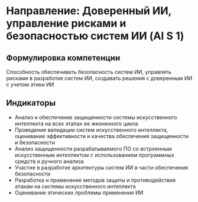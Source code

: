 # Направление: Доверенный ИИ, управление рисками и безопасностью систем ИИ (AI S 1)
## Формулировка компетенции
Способность обеспечивать безопасность систем ИИ, управлять рисками в разработке систем ИИ, создавать решения с доверенным ИИ с учетом этики ИИ
## Индикаторы
* Анализ и обеспечение защищенности системы искусственного интеллекта на всех этапах ее жизненного цикла 
* Проведение валидации систем искусственного интеллекта, оценивание эффективности и качества обеспечения защищенности и безопасности
* Анализ защищенности разрабатываемого ПО со встроенным искусственным интеллектом с использованием программных средств и ручного анализа
* Участие в разработке архитектуры систем ИИ в части обеспечения безопасности
* Разработка и применение методов защиты и противодействия атакам на системы искусственного интеллекта
* Оценивание этических проблемы применения ИИ
